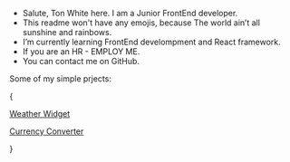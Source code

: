 -  Salute, Ton White here. I am a Junior FrontEnd developer.
-  This readme won't have any emojis, because <blockqoute>The world ain’t all sunshine and rainbows.</blockqoute>
-  I’m currently learning FrontEnd develompment and React framework.
-  If you are an HR - EMPLOY ME.
-  You can contact me on GitHub.

<!---
Konichiwa, Samurai!
--->

Some of my simple prjects:

{

[Weather Widget](https://tonwhite.github.io/weather-widget/)

[Currency Converter](https://tonwhite.github.io/currency-converter/)

}
